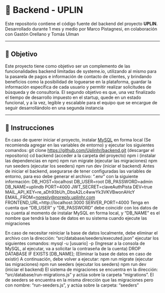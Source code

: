 # 🚀 Backend - UPLIN

Este repositorio contiene el código fuente del backend del proyecto **UPLIN**. Desarrollado durante 1 mes y medio por Marco Pistagnesi, en colaboración con Gastón Orellano y Tomás Ulman

---

## 📌 Objetivo

Este proyecto tiene como objetivo ser un complemento de las funcionalidades backend limitadas de systeme.io, utilizando al mismo para la pasarela de pagos e información de contacto de clientes, y brindando beneficios como la posibilidad de loguearse en la plataforma, guardar la información específica de cada usuario y permitir realizar solicitudes de búsqueda y de consultoría. El segundo objetivo es que, una vez finalizado el tiempo de desarrollo impuesto en el startup, quede en un estado funcional, y a la vez, legible y escalable para el equipo que se encargue de seguir desarrollándolo en una segunda instancia

--- 

## 🔧 Instrucciones

En caso de querer iniciar el proyecto, instalar <a href="https://dev.mysql.com/downloads/installer">MySQL</a> en forma local (Se recomienda agregar en las variables de entorno) y ejecutar los siguientes comandos:
git clone https://github.com/Uplinhr/backend.git (descargar el repositorio)
cd backend (acceder a la carpeta del proyecto)
npm i (instalar las dependencias en npm)
npm run migrate (ejecutar las migraciones)
npm run seeders (ejecutar los seeders)
npm run dev (iniciar el backend)
Antes de iniciar el backend, asegurarse de tener configuradas las variables de entorno, para eso debe generar el archivo: “.env” con la siguiente información:
DB_HOST=localhost
DB_USER=root
DB_PASSWORD=admin
DB_NAME=uplindb
PORT=4000
JWT_SECRET=claveAuthPista
DEV=true
MAIL_API_KEY=re_aDh93bUh_DbsA2Lc4wwYk3VKVBwonAHcY
EMAIL_FROM=noreply@noreply.uplinhr.com
FRONTEND_URL=http://localhost:3000
SERVER_PORT=4000
Tenga en cuenta que “DB_USER” y “DB_PASSWORD” debe coincidir con los datos de su cuenta al momento de instalar MySQL en forma local, y “DB_NAME” es el nombre que tendrá la base de datos en su sistema cuando ejecute las migraciones

En caso de necesitar reiniciar la base de datos localmente, debe eliminar el archivo con la dirección: “src/database/seeders/executed.json” ejecutar los siguientes comandos:
mysql -u [usuario] -p (Ingresar a la consola de MySQL, al ejecutar, va a solicitar la contraseña de la cuenta)
DROP DATABASE IF EXISTS [DB_NAME]; (Eliminar la base de datos en caso de existir)
A continuación, debe volver a ejecutar:
npm run migrate (ejecutar las migraciones)
npm run seeders (ejecutar los seeders)
npm run dev (iniciar el backend)
El sistema de migraciones se encuentra en la dirección: “src/database/run-migrations.js” y actúa sobre la carpeta “migrations”. El de seeders se encuentra en la misma dirección que las migraciones pero con nombre: “run-seeders.js”, y actúa sobre la carpeta: “seeders”
